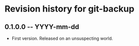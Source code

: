 # Revision history for git-backup

## 0.1.0.0 -- YYYY-mm-dd

* First version. Released on an unsuspecting world.
